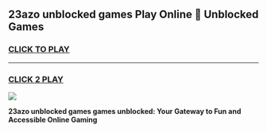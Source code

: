 
## 23azo unblocked games Play Online 👋 Unblocked Games
<h3>
<a href="https://premium.freeplayer.one?title=23azo_unblocked_games&ref=19F">CLICK TO PLAY</a></h3>
<hr>

<h3>
<a href="https://premium.freeplayer.one?title=23azo_unblocked_games&ref=19F">CLICK 2 PLAY</a>
  
</h3>

<a href="https://premium.freeplayer.one?title=23azo_unblocked_games&ref=19F"><img src="https://clearcache.store/games.png"></a>


**23azo unblocked games games unblocked: Your Gateway to Fun and Accessible Online Gaming**
